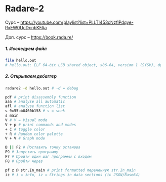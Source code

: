# Radare-2

Сурс – https://youtube.com/playlist?list=PLLTI453cNzflPdqye-RxEW0UcDcnbKFAa

Доп. сурс – https://book.rada.re/



##### 1. Исследуем файл

```bash
file hello.out
# hello.out: ELF 64-bit LSB shared object, x86-64, version 1 (SYSV), dynamically linked, interpreter /lib64/ld-linux-x86-64.so.2, for GNU/Linux 3.2.0, BuildID[sha1]=df25d7aae7dd0349a2dae6800093aee01ae5164b, not stripped
```



##### 2. Открываем дебаггер

```bash
radare2 -d hello.out # -d = debug
```

```bash
pdf # print disassembly function
aaa # analyse all automatic
afl # analyse function list
s 0x55bb0460b158 # s = seek
s main
V # V = Visual mode
V + p # print commands and modes
+ C # toggle color
+ R # Random color palette
V + V # Graph mode

B || F2 # Поставить точку останова
F9 # Запустить программу
F7 # Пройти один шаг программы с входом
F8 # Пройти через

pf z @ str.In_main # print formatted переменную str.In_main
iz # i = info, iz = Strings in data sections (in JSON/Base64)


```

